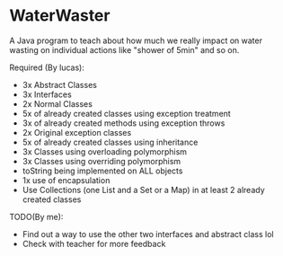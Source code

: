 # WaterWaster
A Java program to teach about how much we really impact on water wasting on individual actions like "shower of 5min" and so on.

Required (By lucas):
- 3x Abstract Classes
- 3x Interfaces
- 2x Normal Classes
- 5x of already created classes using exception treatment
- 3x of already created methods using exception throws
- 2x Original exception classes
- 5x of already created classes using inheritance
- 3x Classes using overloading polymorphism
- 3x Classes using overriding polymorphism
- toString being implemented on ALL objects
- 1x use of encapsulation
- Use Collections (one List and a Set or a Map) in at least 2 already created classes

TODO(By me):
- Find out a way to use the other two interfaces and abstract class lol
- Check with teacher for more feedback